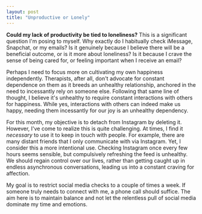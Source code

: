 ```yaml
---
layout: post
title: "Unproductive or Lonely"
---
```



**Could my lack of productivity be tied to loneliness?** This is a significant question I'm posing to myself. Why
exactly do I habitually check iMessage, Snapchat, or my emails? Is it genuinely because I believe there will be a
beneficial outcome, or is it more about loneliness? Is it because I crave the sense of being cared for, or feeling
important when I receive an email?

Perhaps I need to focus more on cultivating my own happiness independently. Therapists, after all, don't advocate for
constant dependence on them as it breeds an unhealthy relationship, anchored in the need to incessantly rely on someone
else. Following that same line of thought, I believe it's unhealthy to require constant interactions with others for
happiness. While yes, interactions with others can indeed make us happy, needing them incessantly for our joy is an
unhealthy dependency.

For this month, my objective is to detach from Instagram by deleting it. However, I've come to realize this is quite
challenging. At times, I find it _necessary_ to use it to keep in touch with people. For example, there are many distant
friends that I only communicate with via Instagram. Yet, I consider this a more intentional use. Checking Instagram once
every few hours seems sensible, but compulsively refreshing the feed is unhealthy. We should regain control over
our lives, rather than getting caught up in endless asynchronous conversations, leading us into a constant craving for
affection.

My goal is to restrict social media checks to a couple of times a week. If someone truly needs to connect with me, a
phone call should suffice. The aim here is to maintain balance and not let the relentless pull of social media dominate
my time and emotions.
